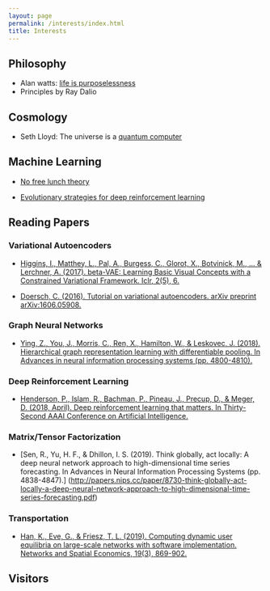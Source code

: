 ```yaml
---
layout: page
permalink: /interests/index.html
title: Interests
---
```


## Philosophy
- Alan watts: [life is purposelessness](https://www.youtube.com/watch?v=21RwqnB8GrE)
- Principles by Ray Dalio

## Cosmology
- Seth Lloyd: The universe is a [quantum computer](https://www.youtube.com/watch?v=Qu6Mh2pX9OI)

## Machine Learning
- [No free lunch theory](https://link.springer.com/chapter/10.1007/978-1-4471-0123-9_3)

- [Evolutionary strategies for deep reinforcement learning](https://openai.com/blog/evolution-strategies/)

## Reading Papers

### Variational Autoencoders

- [Higgins, I., Matthey, L., Pal, A., Burgess, C., Glorot, X., Botvinick, M., ... & Lerchner, A. (2017). beta-VAE: Learning Basic Visual Concepts with a Constrained Variational Framework. Iclr, 2(5), 6.](https://pdfs.semanticscholar.org/a902/26c41b79f8b06007609f39f82757073641e2.pdf)

- [Doersch, C. (2016). Tutorial on variational autoencoders. arXiv preprint arXiv:1606.05908.](https://arxiv.org/pdf/1606.05908.pdf%20http://arxiv.org/abs/1606.05908.pdf)

### Graph Neural Networks

- [Ying, Z., You, J., Morris, C., Ren, X., Hamilton, W., & Leskovec, J. (2018). Hierarchical graph representation learning with differentiable pooling. In Advances in neural information processing systems (pp. 4800-4810).](http://papers.nips.cc/paper/7729-hierarchical-graph-representation-learning-with-differentiable-pooling.pdf)

### Deep Reinforcement Learning

- [Henderson, P., Islam, R., Bachman, P., Pineau, J., Precup, D., & Meger, D. (2018, April). Deep reinforcement learning that matters. In Thirty-Second AAAI Conference on Artificial Intelligence.](https://www.aaai.org/ocs/index.php/AAAI/AAAI18/paper/viewPaper/16669)

### Matrix/Tensor Factorization

- [Sen, R., Yu, H. F., & Dhillon, I. S. (2019). Think globally, act locally: A deep neural network approach to high-dimensional time series forecasting. In Advances in Neural Information Processing Systems (pp. 4838-4847).] (http://papers.nips.cc/paper/8730-think-globally-act-locally-a-deep-neural-network-approach-to-high-dimensional-time-series-forecasting.pdf)

### Transportation

- [Han, K., Eve, G., & Friesz, T. L. (2019). Computing dynamic user equilibria on large-scale networks with software implementation. Networks and Spatial Economics, 19(3), 869-902.](https://link.springer.com/article/10.1007/s11067-018-9433-y)
  
## Visitors

<script type="text/javascript" id="clustrmaps" src="//cdn.clustrmaps.com/map_v2.js?d=6DHnM19h01VEFhN144i9ufWVCbC3yVS_56I7wQ-lpVI&cl=ffffff&w=a"></script>




